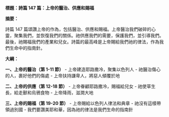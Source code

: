 **標題：詩篇 147 篇：上帝的醫治、供應和賜福**

**摘要：**

詩篇 147 篇頌讚上帝的作為，包括醫治、供應和賜福。上帝醫治我們破碎的心靈，聚集我們，並恢復我們的關係。祂供應我們的需要，保護我們，並引導我們。最後，祂賜福我們的產業和兒女。詩篇的最高峰是上帝賜給我們祂的律法，作為我們生命中的指南針。

**大綱：**

**一、上帝的醫治（第 1-11 節）**
    - 上帝建造耶路撒冷，聚集以色列人
    - 祂醫治傷心的人，裹好他們的傷處
    - 上帝扶持謙卑人，將惡人傾覆於地

**二、上帝的供應（第 12-18 節）**
    - 上帝眷顧耶路撒冷，賜福給兒女
    - 祂使草生長，給走獸和烏鴉食物
    - 上帝降雨，滋潤大地

**三、上帝的賜福（第 19-20 節）**
    - 上帝賜給以色列人律法和典章
    - 祂沒有這樣帶領過別國
    - 我們要讚美耶和華，因為祂的律法是我們生命的指南針